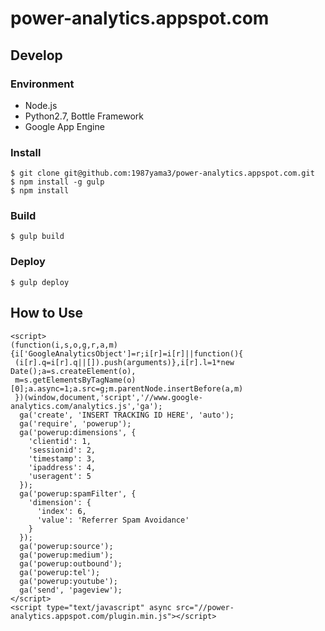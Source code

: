 # power-analytics.appspot.com

## Develop
### Environment
- Node.js
- Python2.7, Bottle Framework
- Google App Engine

### Install
```
$ git clone git@github.com:1987yama3/power-analytics.appspot.com.git
$ npm install -g gulp
$ npm install
```

### Build
```
$ gulp build
```

### Deploy
```
$ gulp deploy
```

## How to Use
```
<script>
(function(i,s,o,g,r,a,m){i['GoogleAnalyticsObject']=r;i[r]=i[r]||function(){
 (i[r].q=i[r].q||[]).push(arguments)},i[r].l=1*new Date();a=s.createElement(o),
 m=s.getElementsByTagName(o)[0];a.async=1;a.src=g;m.parentNode.insertBefore(a,m)
 })(window,document,'script','//www.google-analytics.com/analytics.js','ga');
  ga('create', 'INSERT TRACKING ID HERE', 'auto');
  ga('require', 'powerup');
  ga('powerup:dimensions', {
    'clientid': 1,
    'sessionid': 2,
    'timestamp': 3,
    'ipaddress': 4,
    'useragent': 5
  });
  ga('powerup:spamFilter', {
    'dimension': { 
      'index': 6, 
      'value': 'Referrer Spam Avoidance' 
    }
  });
  ga('powerup:source');
  ga('powerup:medium');
  ga('powerup:outbound');
  ga('powerup:tel');
  ga('powerup:youtube');
  ga('send', 'pageview');
</script>
<script type="text/javascript" async src="//power-analytics.appspot.com/plugin.min.js"></script>
```


